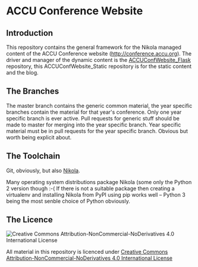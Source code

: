 # ACCU Conference Website

## Introduction

This repository contains the general framework for the Nikola managed content of the ACCU Conference website
(http://conference.accu.org). The driver and manager of the dynamic content is the
[ACCUConfWebsite_Flask](https://github.com/russel/ACCUConfWebsite_Flask) repository, this
ACCUConfWebsite_Static repository is for the static content and the blog.

## The Branches

The master branch contains the generic common material, the year specific branches contain the material for
that year's conference. Only one year specific branch is ever active. Pull requests for generic stuff should
be made to master for merging into the year specific branch. Year specific material must be  in pull
requests for the year specific branch. Obvious but worth being explicit about.

## The Toolchain

Git, obviously, but also [Nikola](https://getnikola.com/).

Many operating system distributions package Nikola (some only the Python 2 version though :-( If there is
not a suitable package then creating a virtualenv and installing Nikola from PyPI using pip works well –
Python 3 being the most senble choice of Python obviously.

## The Licence

![Creative Commons Attribution-NonCommercial-NoDerivatives 4.0 International License](https://i.creativecommons.org/l/by-nc-nd/4.0/88x31.png)

All material in this repository is licenced under
[Creative Commons Attribution-NonCommercial-NoDerivatives 4.0 International License](http://creativecommons.org/licenses/by-nd-nc/4.0/)
